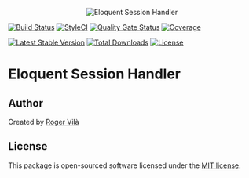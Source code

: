 <p align="center"><img src="https://banners.beyondco.de/Eloquent%20Session%20handler.png?theme=light&packageManager=composer+require&packageName=rogervila%2Flaravel-eloquent-session-handler&pattern=architect&style=style_1&description=Handle+sessions+with+eloquent&md=1&showWatermark=0&fontSize=100px&images=https%3A%2F%2Flaravel.com%2Fimg%2Flogomark.min.svg" alt="Eloquent Session Handler" /></p>

[![Build Status](https://github.com/rogervila/laravel-eloquent-session-handler/workflows/build/badge.svg)](https://github.com/rogervila/array-diff-multidimensional/actions)
[![StyleCI](https://github.styleci.io/repos/211657121/shield?branch=master)](https://github.styleci.io/repos/211657121)
[![Quality Gate Status](https://sonarcloud.io/api/project_badges/measure?project=rogervila_laravel-eloquent-session-handler&metric=alert_status)](https://sonarcloud.io/dashboard?id=rogervila_laravel-eloquent-session-handler)
[![Coverage](https://sonarcloud.io/api/project_badges/measure?project=rogervila_laravel-eloquent-session-handler&metric=coverage)](https://sonarcloud.io/dashboard?id=rogervila_laravel-eloquent-session-handler)

[![Latest Stable Version](https://poser.pugx.org/rogervila/laravel-eloquent-session-handler/v/stable)](https://packagist.org/packages/rogervila/laravel-eloquent-session-handler)
[![Total Downloads](https://poser.pugx.org/rogervila/laravel-eloquent-session-handler/downloads)](https://packagist.org/packages/rogervila/laravel-eloquent-session-handler)
[![License](https://poser.pugx.org/rogervila/laravel-eloquent-session-handler/license)](https://packagist.org/packages/rogervila/laravel-eloquent-session-handler)

# Eloquent Session Handler

## Author

Created by [Roger Vilà](https://rogervila.es)

## License

This package is open-sourced software licensed under the [MIT license](https://opensource.org/licenses/MIT).
